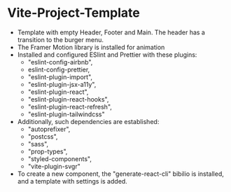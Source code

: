 # Vite-Project-Template
- Template with empty Header, Footer and Main. The header has a transition to the burger menu.
- The Framer Motion library is installed for animation
- Installed and configured ESlint and Prettier with these plugins:
    - "eslint-config-airbnb", 
    - eslint-config-prettier, 
    - "eslint-plugin-import", 
    - "eslint-plugin-jsx-a11y", 
    - "eslint-plugin-react", 
    - "eslint-plugin-react-hooks", 
    - "eslint-plugin-react-refresh", 
    - "eslint-plugin-tailwindcss"
- Additionally, such dependencies are established: 
    - "autoprefixer", 
    - "postcss", 
    - "sass", 
    - "prop-types", 
    - "styled-components", 
    - "vite-plugin-svgr"
- To create a new component, the "generate-react-cli" bibilio is installed, and a template with settings is added.
